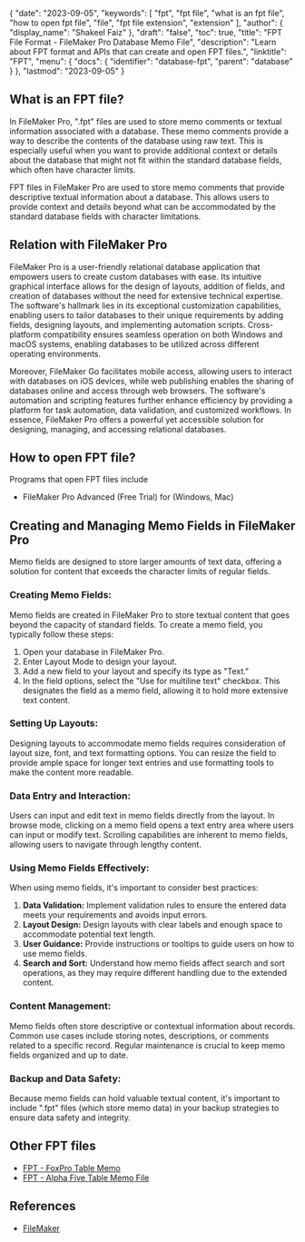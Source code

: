 {
  "date": "2023-09-05",
  "keywords": [
    "fpt",
    "fpt file",
    "what is an fpt file",
    "how to open fpt file",
    "file",
    "fpt file extension",
    "extension"
  ],
  "author": {
    "display_name": "Shakeel Faiz"
  },
  "draft": "false",
  "toc": true,
  "title": "FPT File Format - FileMaker Pro Database Memo File",
  "description": "Learn about FPT format and APIs that can create and open FPT files.",
  "linktitle": "FPT",
  "menu": {
    "docs": {
      "identifier": "database-fpt",
      "parent": "database"
    }
  },
  "lastmod": "2023-09-05"
}

## What is an FPT file?

In FileMaker Pro, ".fpt" files are used to store memo comments or textual information associated with a database. These memo comments provide a way to describe the contents of the database using raw text. This is especially useful when you want to provide additional context or details about the database that might not fit within the standard database fields, which often have character limits.

FPT files in FileMaker Pro are used to store memo comments that provide descriptive textual information about a database. This allows users to provide context and details beyond what can be accommodated by the standard database fields with character limitations.

## Relation with FileMaker Pro

FileMaker Pro is a user-friendly relational database application that empowers users to create custom databases with ease. Its intuitive graphical interface allows for the design of layouts, addition of fields, and creation of databases without the need for extensive technical expertise. The software's hallmark lies in its exceptional customization capabilities, enabling users to tailor databases to their unique requirements by adding fields, designing layouts, and implementing automation scripts. Cross-platform compatibility ensures seamless operation on both Windows and macOS systems, enabling databases to be utilized across different operating environments. 

Moreover, FileMaker Go facilitates mobile access, allowing users to interact with databases on iOS devices, while web publishing enables the sharing of databases online and access through web browsers. The software's automation and scripting features further enhance efficiency by providing a platform for task automation, data validation, and customized workflows. In essence, FileMaker Pro offers a powerful yet accessible solution for designing, managing, and accessing relational databases.

## How to open FPT file?

Programs that open FPT files include

- FileMaker Pro Advanced (Free Trial) for (Windows, Mac)

## Creating and Managing Memo Fields in FileMaker Pro 

Memo fields are designed to store larger amounts of text data, offering a solution for content that exceeds the character limits of regular fields.

### Creating Memo Fields:

Memo fields are created in FileMaker Pro to store textual content that goes beyond the capacity of standard fields. To create a memo field, you typically follow these steps:

1. Open your database in FileMaker Pro.
2. Enter Layout Mode to design your layout.
3. Add a new field to your layout and specify its type as "Text."
4. In the field options, select the "Use for multiline text" checkbox. This designates the field as a memo field, allowing it to hold more extensive text content.

### Setting Up Layouts:

Designing layouts to accommodate memo fields requires consideration of layout size, font, and text formatting options. You can resize the field to provide ample space for longer text entries and use formatting tools to make the content more readable.

### Data Entry and Interaction:

Users can input and edit text in memo fields directly from the layout. In browse mode, clicking on a memo field opens a text entry area where users can input or modify text. Scrolling capabilities are inherent to memo fields, allowing users to navigate through lengthy content.

### Using Memo Fields Effectively:

When using memo fields, it's important to consider best practices:

1. **Data Validation:** Implement validation rules to ensure the entered data meets your requirements and avoids input errors.
2. **Layout Design:** Design layouts with clear labels and enough space to accommodate potential text length.
3. **User Guidance:** Provide instructions or tooltips to guide users on how to use memo fields.
4. **Search and Sort:** Understand how memo fields affect search and sort operations, as they may require different handling due to the extended content.

### Content Management:

Memo fields often store descriptive or contextual information about records. Common use cases include storing notes, descriptions, or comments related to a specific record. Regular maintenance is crucial to keep memo fields organized and up to date.

### Backup and Data Safety:

Because memo fields can hold valuable textual content, it's important to include ".fpt" files (which store memo data) in your backup strategies to ensure data safety and integrity.

## Other FPT files

- [FPT - FoxPro Table Memo](/database/fpt-foxpro/)
- [FPT - Alpha Five Table Memo File](/database/fpt-alphafive/)

## References
* [FileMaker](https://en.wikipedia.org/wiki/FileMaker)
